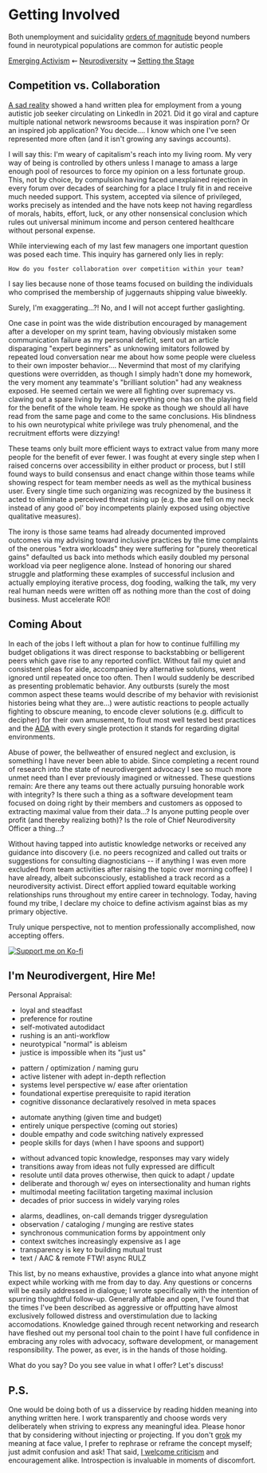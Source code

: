 
Getting Involved
================

Both unemployment and suicidality [orders of magnitude](./glossary.md#magnitude)
beyond numbers found in neurotypical populations are common for autistic people


[Emerging Activism](./activism.md 'Previous')
⇜
[Neurodiversity](./README.md 'Main')
⇝
[Setting the Stage](./introduction.md 'Next')


Competition vs. Collaboration
-----------------------------

[A sad reality](https://www.kwch.com/2021/03/15/letter-to-employer-posted-on-linkedin-goes-viral/)
showed a hand written plea for employment from a young autistic job seeker
circulating on LinkedIn in 2021.  Did it go viral and capture multiple national
network newsrooms because it was inspiration porn?  Or an inspired job
application?  You decide....  I know which one I've seen represented more often
(and it isn't growing any savings accounts).

I will say this: I'm weary of capitalism's reach into my living room.  My very
way of being is controlled by others unless I manage to amass a large enough
pool of resources to force my opinion on a less fortunate group.  This, not by
choice, by compulsion having faced unexplained rejection in every forum over
decades of searching for a place I truly fit in and receive much needed support.
This system, accepted via silence of privileged, works precisely as intended
and the have nots keep not having regardless of morals, habits, effort, luck,
or any other nonsensical conclusion which rules out universal minimum income
and person centered healthcare without personal expense.

While interviewing each of my last few managers one important question was posed
each time. This inquiry has garnered only lies in reply:

	How do you foster collaboration over competition within your team?

I say lies because none of those teams focused on building the individuals who
comprised the membership of juggernauts shipping value biweekly.

Surely, I'm exaggerating...?!  No, and I will not accept further gaslighting.

One case in point was the wide distribution encouraged by management after a
developer on my sprint team, having obviously mistaken some communication
failure as my personal deficit, sent out an article disparaging "expert
beginners" as unknowing imitators followed by repeated loud conversation near me
about how some people were clueless to their own imposter behavior....
Nevermind that most of my clarifying questions were overridden, as though I
simply hadn't done my homework, the very moment any teammate's "brilliant
solution" had any weakness exposed.  He seemed certain we were all fighting over
supremacy vs. clawing out a spare living by leaving everything one has on the
playing field for the benefit of the whole team.  He spoke as though we should
all have read from the same page and come to the same conclusions.  His
blindness to his own neurotypical white privilege was truly phenomenal, and the
recruitment efforts were dizzying!

These teams only built more efficient ways to extract value from many more
people for the benefit of ever fewer.  I was fought at every single step when I
raised concerns over accessibility in either product or process, but I still
found ways to build consensus and enact change within those teams while showing
respect for team member needs as well as the mythical business user.  Every
single time such organizing was recognized by the business it acted to eliminate
a perceived threat rising up (e.g. the axe fell on my neck instead of any good
ol' boy incompetents plainly exposed using objective qualitative measures).

The irony is those same teams had already documented improved outcomes via my
advising toward inclusive practices by the time complaints of the onerous "extra
workloads" they were suffering for "purely theoretical gains" defaulted us back
into methods which easily doubled my personal workload via peer negligence
alone.  Instead of honoring our shared struggle and platforming these examples
of successful inclusion and actually employing iterative process, dog fooding,
walking the talk, my very real human needs were written off as nothing more than
the cost of doing business.  Must accelerate ROI!


Coming About
------------

In each of the jobs I left without a plan for how to continue fulfilling my
budget obligations it was direct response to backstabbing or belligerent peers
which gave rise to any reported conflict.  Without fail my quiet and consistent
pleas for aide, accompanied by alternative solutions, went ignored until
repeated once too often.  Then I would suddenly be described as presenting
problematic behavior.  Any outbursts (surely the most common aspect these teams
would describe of my behavior with revisionist histories being what they are...)
were autistic reactions to people actually fighting to obscure meaning, to
encode clever solutions (e.g. difficult to decipher) for their own amusement, to
flout most well tested best practices and the
[ADA](https://www.essentialaccessibility.com/blog/ada-guidelines)
with every single protection it stands for regarding digital environments.

Abuse of power, the bellweather of ensured neglect and exclusion, is something
I have never been able to abide.  Since completing a recent round of research
into the state of neurodivergent advocacy I see so much more unmet need than I
ever previously imagined or witnessed.  These questions remain:  Are there any
teams out there actually pursuing honorable work with integrity?  Is there such
a thing as a software development team focused on doing right by their members
and customers as opposed to extracting maximal value from their data...?  Is
anyone putting people over profit (and thereby realizing both)?  Is the role of
Chief Neurodiversity Officer a thing...?

Without having tapped into autistic knowledge networks or received any guidance
into discovery (i.e. no peers recognized and called out traits or suggestions
for consulting diagnosticians -- if anything I was even more excluded from team
activities after raising the topic over morning coffee) I have already, albeit
subconsciously, established a track record as a neurodiversity activist.  Direct
effort applied toward equitable working relationships runs throughout my entire
career in technology.  Today, having found my tribe, I declare my choice to
define activism against bias as my primary objective.

Truly unique perspective, not to mention professionally accomplished, now
accepting offers.

[![Support me on Ko-fi](https://ko-fi.com/img/githubbutton_sm.svg)](https://ko-fi.com/gurumojo 'Buy me a coffee?')


I'm Neurodivergent, Hire Me!
----------------------------

Personal Appraisal:

* loyal and steadfast
* preference for routine
* self-motivated autodidact
* rushing is an anti-workflow
* neurotypical "normal" is ableism
* justice is impossible when its "just us"

<div></div>

* pattern / optimization / naming guru
* active listener with adept in-depth reflection
* systems level perspective w/ ease after orientation
* foundational expertise prerequisite to rapid iteration
* cognitive dissonance declaratively resolved in meta spaces

<div></div>

* automate anything (given time and budget)
* entirely unique perspective (coming out stories)
* double empathy and code switching natively expressed
* people skills for days (when I have spoons and support)

<div></div>

* without advanced topic knowledge, responses may vary widely
* transitions away from ideas not fully expressed are difficult
* resolute until data proves otherwise, then quick to adapt / update
* deliberate and thorough w/ eyes on intersectionality and human rights
* multimodal meeting facilitation targeting maximal inclusion
* decades of prior success in widely varying roles

<div></div>

* alarms, deadlines, on-call demands trigger dysregulation
* observation / cataloging / munging are restive states
* synchronous communication forms by appointment only
* context switches increasingly expensive as I age
* transparency is key to building mutual trust
* text / AAC & remote FTW!  async RULZ

This list, by no means exhaustive, provides a glance into what anyone might
expect while working with me from day to day.  Any questions or concerns will
be easily addressed in dialogue;  I wrote specifically with the intention of
spurring thoughtful follow-up.  Generally affable and open, I've found that the
times I've been described as aggressive or offputting have almost exclusively
followed distress and overstimulation due to lacking accomodations.  Knowledge
gained through recent networking and research have fleshed out my personal tool
chain to the point I have full confidence in embracing any roles with advocacy,
software development, or management responsibility.  The power, as ever, is in
the hands of those holding.

What do you say?  Do you see value in what I offer?  Let's discuss!


P.S.
----

One would be doing both of us a disservice by reading hidden meaning into
anything written here.  I work transparently and choose words very deliberately
when striving to express any meaningful idea.  Please honor that by considering
without injecting or projecting.  If you don't [grok](./glossary.md#grok) my
meaning at face value, I prefer to rephrase or reframe the concept myself;  just
admit confusion and ask!  That said, [I welcome criticism](https://github.com/gurumojo/text/issues/new)
and encouragement alike.  Introspection is invaluable in moments of discomfort.


